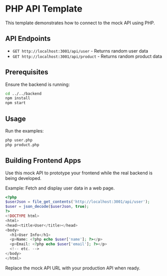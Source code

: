 # PHP API Template

This template demonstrates how to connect to the mock API using PHP.

## API Endpoints

- `GET http://localhost:3001/api/user` - Returns random user data
- `GET http://localhost:3001/api/product` - Returns random product data

## Prerequisites

Ensure the backend is running:

```bash
cd ../../backend
npm install
npm start
```

## Usage

Run the examples:

```bash
php user.php
php product.php
```

## Building Frontend Apps

Use this mock API to prototype your frontend while the real backend is being developed.

Example: Fetch and display user data in a web page.

```php
<?php
$userJson = file_get_contents('http://localhost:3001/api/user');
$user = json_decode($userJson, true);
?>
<!DOCTYPE html>
<html>
<head><title>User</title></head>
<body>
  <h1>User Info</h1>
  <p>Name: <?php echo $user['name']; ?></p>
  <p>Email: <?php echo $user['email']; ?></p>
  <!-- etc. -->
</body>
</html>
```

Replace the mock API URL with your production API when ready.